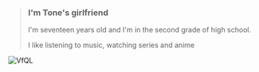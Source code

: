 > ### I'm Tone's girlfriend
>
> I'm seventeen years old and I'm in the second grade of high school.
> 
>I like listening to music, watching series and anime

![VfQL](https://github.com/th4nussss/th4nussss/assets/172076388/118b2ac5-8cff-420f-ba70-330417460c2a)


